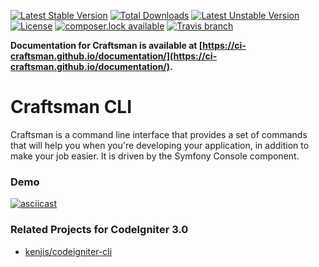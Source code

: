 [![Latest Stable Version](https://poser.pugx.org/craftsman/cli/version?format=flat-square)](https://packagist.org/packages/craftsman/cli) [![Total Downloads](https://poser.pugx.org/craftsman/cli/downloads?format=flat-square)](https://packagist.org/packages/craftsman/cli) [![Latest Unstable Version](https://poser.pugx.org/craftsman/cli/v/unstable?format=flat-square)](//packagist.org/packages/craftsman/cli) [![License](https://poser.pugx.org/craftsman/cli/license?format=flat-square)](https://packagist.org/packages/craftsman/cli) [![composer.lock available](https://poser.pugx.org/craftsman/cli/composerlock?format=flat-square)](https://packagist.org/packages/craftsman/cli) [![Travis branch](https://travis-ci.org/CI-Craftsman/CLI.svg?branch=master&format=flat-square)](https://travis-ci.org/CI-Craftsman/CLI)

**Documentation for Craftsman is available at [https://ci-craftsman.github.io/documentation/](https://ci-craftsman.github.io/documentation/).** 

# Craftsman CLI

Craftsman is a command line interface that provides a set of commands that will help you when you're developing your application, in addition to make your job easier. It is driven by the Symfony Console component.

### Demo

[![asciicast](https://asciinema.org/a/95481.png)](https://asciinema.org/a/95481)

### Related Projects for CodeIgniter 3.0

* [kenjis/codeigniter-cli](https://github.com/kenjis/codeigniter-cli)
